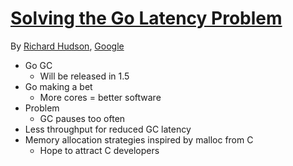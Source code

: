 # [Solving the Go Latency Problem](http://www.gophercon.com/talks/garbage-collection/)

By [Richard Hudson](https://www.linkedin.com/pub/richard-hudson/85/391/333), [Google](https://www.google.com)

- Go GC
  - Will be released in 1.5
- Go making a bet
  - More cores = better software
- Problem
  - GC pauses too often
- Less throughput for reduced GC latency
- Memory allocation strategies inspired by malloc from C
  - Hope to attract C developers
